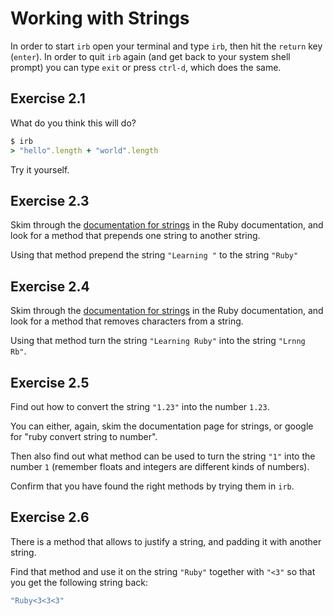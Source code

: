 # Working with Strings

In order to start `irb` open your terminal and type `irb`, then hit the
`return` key (`enter`). In order to quit `irb` again (and get back to your
system shell prompt) you can type `exit` or press `ctrl-d`, which does the
same.

## Exercise 2.1

What do you think this will do?

```ruby
$ irb
> "hello".length + "world".length
```

Try it yourself.

## Exercise 2.3

Skim through the [documentation for strings](http://www.ruby-doc.org/core-2.1.4/String.html)
in the Ruby documentation, and look for a method that prepends one string
to another string.

Using that method prepend the string `"Learning "` to the string `"Ruby"`

## Exercise 2.4

Skim through the [documentation for strings](http://www.ruby-doc.org/core-2.1.4/String.html)
in the Ruby documentation, and look for a method that removes characters
from a string.

Using that method turn the string `"Learning Ruby"` into the string `"Lrnng Rb"`.

## Exercise 2.5

Find out how to convert the string `"1.23"` into the number `1.23`.

You can either, again, skim the documentation page for strings, or google for
"ruby convert string to number".

Then also find out what method can be used to turn the string `"1"` into the
number `1` (remember floats and integers are different kinds of numbers).

Confirm that you have found the right methods by trying them in `irb`.

## Exercise 2.6

There is a method that allows to justify a string, and padding it with another
string.

Find that method and use it on the string `"Ruby"` together with `"<3"` so that
you get the following string back:

```ruby
"Ruby<3<3<3"
```
